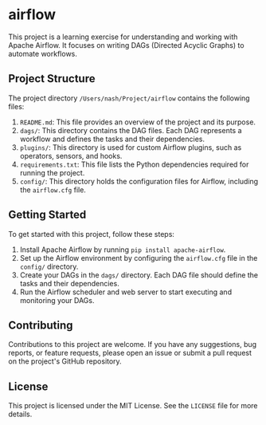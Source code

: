 # airflow
This project is a learning exercise for understanding and working with Apache Airflow. It focuses on writing DAGs (Directed Acyclic Graphs) to automate workflows.

## Project Structure
The project directory `/Users/nash/Project/airflow` contains the following files:

1. `README.md`: This file provides an overview of the project and its purpose.
2. `dags/`: This directory contains the DAG files. Each DAG represents a workflow and defines the tasks and their dependencies.
3. `plugins/`: This directory is used for custom Airflow plugins, such as operators, sensors, and hooks.
4. `requirements.txt`: This file lists the Python dependencies required for running the project.
5. `config/`: This directory holds the configuration files for Airflow, including the `airflow.cfg` file.

## Getting Started
To get started with this project, follow these steps:

1. Install Apache Airflow by running `pip install apache-airflow`.
2. Set up the Airflow environment by configuring the `airflow.cfg` file in the `config/` directory.
3. Create your DAGs in the `dags/` directory. Each DAG file should define the tasks and their dependencies.
4. Run the Airflow scheduler and web server to start executing and monitoring your DAGs.

## Contributing
Contributions to this project are welcome. If you have any suggestions, bug reports, or feature requests, please open an issue or submit a pull request on the project's GitHub repository.

## License
This project is licensed under the MIT License. See the `LICENSE` file for more details.
